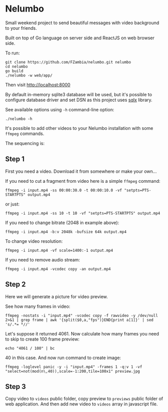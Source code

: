 Nelumbo
=======

Small weekend project to send beautiful messages with video background to your friends.

Built on top of Go language on server side and ReactJS on web browser side.

To run:

```
git clone https://github.com/FZambia/nelumbo.git nelumbo
cd nelumbo
go build
./nelumbo -w web/app/
```

Then visit [http://localhost:8000](http://localhost:8000)

By default in-memory sqlite3 database will be used, but it's possible
to configure database driver and set DSN as this project uses [sqlx](https://github.com/jmoiron/sqlx)
library.

See available options using `-h` command-line option:

```
./nelumbo -h
```

It's possible to add other videos to your Nelumbo installation with some `ffmpeg` commands.

The sequencing is:

Step 1
------
First you need a video. Download it from somewhere or make your own...

If you need to cut a fragment from video here is a simple `ffmpeg` command:
```
ffmpeg -i input.mp4 -ss 00:00:30.0 -t 00:00:10.0 -vf "setpts=PTS-STARTPTS" output.mp4
```
or just:
```
ffmpeg -i input.mp4 -ss 10 -t 10 -vf "setpts=PTS-STARTPTS" output.mp4
```

If you need to change bitrate (2048 in example above):
```
ffmpeg -i input.mp4 -b:v 2048k -bufsize 64k output.mp4
```

To change video resolution:
```
ffmpeg -i input.mp4 -vf scale=1400:-1 output.mp4
```

If you need to remove audio stream:
```
ffmpeg -i input.mp4 -vcodec copy -an output.mp4
```

Step 2
------

Here we will generate a picture for video preview.

See how many frames in video:
```
ffmpeg -nostats -i "input.mp4" -vcodec copy -f rawvideo -y /dev/null 2>&1 | grep frame | awk '{split($0,a,"fps")}END{print a[1]}' | sed 's/.*= *//'
```

Let's suppose it returned 4061. Now calculate how many frames you need to skip to create 100 frame preview:

```
echo "4061 / 100" | bc
```

40 in this case. And now run command to create image:
```
ffmpeg -loglevel panic -y -i "input.mp4" -frames 1 -q:v 1 -vf "select=not(mod(n\,40)),scale=-1:200,tile=100x1" preview.jpg
```

Step 3
------

Copy video to `videos` public folder, copy preview to `previews` public folder of web application. And then
add new video to `videos` array in javascript file.